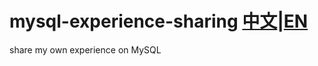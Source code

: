 # mysql-experience-sharing [中文](https://github.com/Krados/mysql-experience-sharing/blob/master/README_zh-TW.md)|[EN](https://github.com/Krados/mysql-experience-sharing/blob/master/README.md)
share my own experience on MySQL
